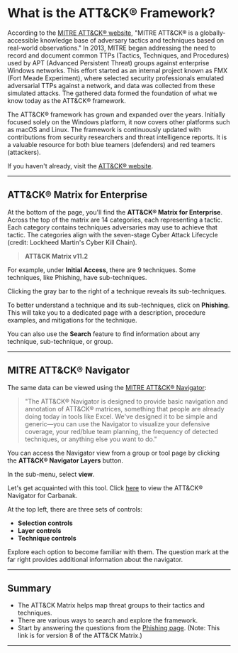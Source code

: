 # What is the ATT&CK® Framework?

According to the [MITRE ATT&CK® website](https://attack.mitre.org/), "MITRE ATT&CK® is a globally-accessible knowledge base of adversary tactics and techniques based on real-world observations." In 2013, MITRE began addressing the need to record and document common TTPs (Tactics, Techniques, and Procedures) used by APT (Advanced Persistent Threat) groups against enterprise Windows networks. This effort started as an internal project known as FMX (Fort Meade Experiment), where selected security professionals emulated adversarial TTPs against a network, and data was collected from these simulated attacks. The gathered data formed the foundation of what we know today as the ATT&CK® framework.

The ATT&CK® framework has grown and expanded over the years. Initially focused solely on the Windows platform, it now covers other platforms such as macOS and Linux. The framework is continuously updated with contributions from security researchers and threat intelligence reports. It is a valuable resource for both blue teamers (defenders) and red teamers (attackers).

If you haven't already, visit the [ATT&CK® website](https://attack.mitre.org/).

---

## ATT&CK® Matrix for Enterprise

At the bottom of the page, you'll find the **ATT&CK® Matrix for Enterprise**. Across the top of the matrix are 14 categories, each representing a tactic. Each category contains techniques adversaries may use to achieve that tactic. The categories align with the seven-stage Cyber Attack Lifecycle (credit: Lockheed Martin's Cyber Kill Chain).

> **ATT&CK Matrix v11.2**

For example, under **Initial Access**, there are 9 techniques. Some techniques, like Phishing, have sub-techniques.

Clicking the gray bar to the right of a technique reveals its sub-techniques.

To better understand a technique and its sub-techniques, click on **Phishing**. This will take you to a dedicated page with a description, procedure examples, and mitigations for the technique.

You can also use the **Search** feature to find information about any technique, sub-technique, or group.

---

## MITRE ATT&CK® Navigator

The same data can be viewed using the [MITRE ATT&CK® Navigator](https://mitre-attack.github.io/attack-navigator/):

> "The ATT&CK® Navigator is designed to provide basic navigation and annotation of ATT&CK® matrices, something that people are already doing today in tools like Excel. We've designed it to be simple and generic—you can use the Navigator to visualize your defensive coverage, your red/blue team planning, the frequency of detected techniques, or anything else you want to do."

You can access the Navigator view from a group or tool page by clicking the **ATT&CK® Navigator Layers** button.

In the sub-menu, select **view**.

Let's get acquainted with this tool. Click [here](https://attack.mitre.org/groups/G0008/) to view the ATT&CK® Navigator for Carbanak.

At the top left, there are three sets of controls:

- **Selection controls**
- **Layer controls**
- **Technique controls**

Explore each option to become familiar with them. The question mark at the far right provides additional information about the navigator.

---

## Summary

- The ATT&CK Matrix helps map threat groups to their tactics and techniques.
- There are various ways to search and explore the framework.
- Start by answering the questions from the [Phishing page](https://attack.mitre.org/techniques/T1566/). (Note: This link is for version 8 of the ATT&CK Matrix.)

---